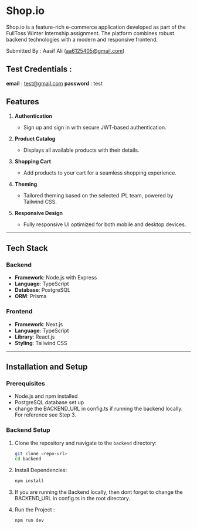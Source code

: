 # Shop.io

Shop.io is a feature-rich e-commerce application developed as part of the FullToss Winter Internship assignment. The platform combines robust backend technologies with a modern and responsive frontend.

Submitted By : Aasif Ali (aa6125405@gmail.com)


## Test Credentials : 
   **email**  : test@gmail.com
   **password**  : test


## Features
1. **Authentication**  
   - Sign up and sign in with secure JWT-based authentication.

2. **Product Catalog**  
   - Displays all available products with their details.

3. **Shopping Cart**  
   - Add products to your cart for a seamless shopping experience.

4. **Theming**  
   - Tailored theming based on the selected IPL team, powered by Tailwind CSS.

5. **Responsive Design**  
   - Fully responsive UI optimized for both mobile and desktop devices.

---

## Tech Stack

### Backend  
- **Framework**: Node.js with Express  
- **Language**: TypeScript  
- **Database**: PostgreSQL  
- **ORM**: Prisma  

### Frontend  
- **Framework**: Next.js  
- **Language**: TypeScript  
- **Library**: React.js  
- **Styling**: Tailwind CSS  

---

## Installation and Setup

### Prerequisites
- Node.js and npm installed
- PostgreSQL database set up
- change the BACKEND_URL in config.ts if running the backend locally. For reference see Step 3.

### Backend Setup
1. Clone the repository and navigate to the `backend` directory:  
   ```bash
   git clone <repo-url>
   cd backend

2. Install Dependencies: 
   ```bash
   npm install

3. If you are running the Backend locally, then dont forget to change the BACKEND_URL in config.ts in the root directory.

4. Run the Project : 
   ```bash
   npm run dev

